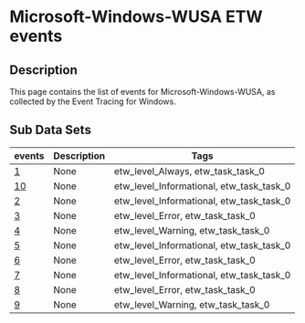 # Microsoft-Windows-WUSA ETW events

## Description
This page contains the list of events for Microsoft-Windows-WUSA, as collected by the Event Tracing for Windows.

## Sub Data Sets
|events|Description|Tags|
|---|---|---|
|[1](events/event-1.md)|None|etw_level_Always, etw_task_task_0|
|[10](events/event-10.md)|None|etw_level_Informational, etw_task_task_0|
|[2](events/event-2.md)|None|etw_level_Informational, etw_task_task_0|
|[3](events/event-3.md)|None|etw_level_Error, etw_task_task_0|
|[4](events/event-4.md)|None|etw_level_Warning, etw_task_task_0|
|[5](events/event-5.md)|None|etw_level_Informational, etw_task_task_0|
|[6](events/event-6.md)|None|etw_level_Error, etw_task_task_0|
|[7](events/event-7.md)|None|etw_level_Informational, etw_task_task_0|
|[8](events/event-8.md)|None|etw_level_Error, etw_task_task_0|
|[9](events/event-9.md)|None|etw_level_Warning, etw_task_task_0|
